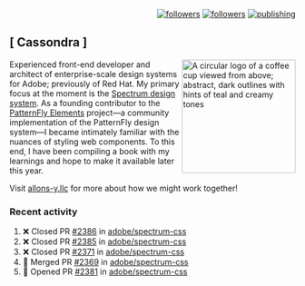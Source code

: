 <p align="right"><a rel="me" href="https://front-end.social/@castastrophe">
    <img alt="followers" title="Follow me on Mastodon" src="https://img.shields.io/mastodon/follow/109297102751309835?domain=https%3A%2F%2Ffront-end.social&label=Follow&logo=mastodon&logoColor=white&style=for-the-badge&labelColor=008080&color=006969"/></a>
  <a href="https://codepen.io/castastrophe/">
    <img alt="followers" title="Follow me on CodePen" src="https://img.shields.io/badge/16-1?color=640464&labelColor=7c007c&style=for-the-badge&logo=codepen&label=Follow"/></a>
<a href="https://castastrophe.medium.com/">
    <img alt="publishing" title="View articles on Medium" src="https://img.shields.io/badge/107-1?color=666&labelColor=444&label=subscribe&logo=medium&logoColor=white&style=for-the-badge"/></a>
</p>

## [&nbsp;Cassondra&nbsp;]

<img align="right" src="https://github-production-user-asset-6210df.s3.amazonaws.com/1840295/253016758-ba468774-1cd3-42c2-8f43-947b5eeb5edf.png" height="200" alt="A circular logo of a coffee cup viewed from above; abstract, dark outlines with hints of teal and creamy tones">

Experienced front-end developer and architect of enterprise-scale design systems for Adobe; previously of Red Hat. My primary focus at the moment is the [Spectrum design system](https://github.com/adobe/spectrum-css). As a founding contributor to the [PatternFly&nbsp;Elements](https://github.com/patternfly/patternfly-elements) project&mdash;a community implementation of the PatternFly design system&mdash;I became intimately familiar with the nuances of styling web components. To this end, I have been compiling a book with my learnings and hope to make it available later this year.

Visit [allons-y.llc](http://allons-y.llc/) for more about how we might work together!

### Recent activity

<!--START_SECTION:activity-->
1. ❌ Closed PR [#2386](https://github.com/adobe/spectrum-css/pull/2386) in [adobe/spectrum-css](https://github.com/adobe/spectrum-css)
2. ❌ Closed PR [#2385](https://github.com/adobe/spectrum-css/pull/2385) in [adobe/spectrum-css](https://github.com/adobe/spectrum-css)
3. ❌ Closed PR [#2371](https://github.com/adobe/spectrum-css/pull/2371) in [adobe/spectrum-css](https://github.com/adobe/spectrum-css)
4. 🎉 Merged PR [#2369](https://github.com/adobe/spectrum-css/pull/2369) in [adobe/spectrum-css](https://github.com/adobe/spectrum-css)
5. 💪 Opened PR [#2381](https://github.com/adobe/spectrum-css/pull/2381) in [adobe/spectrum-css](https://github.com/adobe/spectrum-css)
<!--END_SECTION:activity-->
